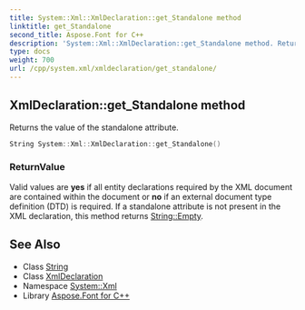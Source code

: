 ```yaml
---
title: System::Xml::XmlDeclaration::get_Standalone method
linktitle: get_Standalone
second_title: Aspose.Font for C++
description: 'System::Xml::XmlDeclaration::get_Standalone method. Returns the value of the standalone attribute in C++.'
type: docs
weight: 700
url: /cpp/system.xml/xmldeclaration/get_standalone/
---
```

## XmlDeclaration::get_Standalone method


Returns the value of the standalone attribute.

```cpp
String System::Xml::XmlDeclaration::get_Standalone()
```


### ReturnValue

Valid values are **yes** if all entity declarations required by the XML document are contained within the document or **no** if an external document type definition (DTD) is required. If a standalone attribute is not present in the XML declaration, this method returns [String::Empty](../../../system/string/empty/).

## See Also

* Class [String](../../../system/string/)
* Class [XmlDeclaration](../)
* Namespace [System::Xml](../../)
* Library [Aspose.Font for C++](../../../)
